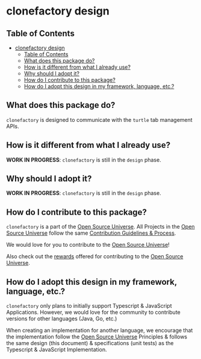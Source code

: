 # clonefactory design

## Table of Contents

- [clonefactory design](#clonefactory-design)
  - [Table of Contents](#table-of-contents)
  - [What does this package do?](#what-does-this-package-do)
  - [How is it different from what I already use?](#how-is-it-different-from-what-i-already-use)
  - [Why should I adopt it?](#why-should-i-adopt-it)
  - [How do I contribute to this package?](#how-do-i-contribute-to-this-package)
  - [How do I adopt this design in my framework, language, etc.?](#how-do-i-adopt-this-design-in-my-framework-language-etc)

## What does this package do?

`clonefactory` is designed to communicate with the `turtle` tab management APIs.

## How is it different from what I already use?

**WORK IN PROGRESS**: `clonefactory` is still in the `design` phase.

## Why should I adopt it?

**WORK IN PROGRESS**: `clonefactory` is still in the `design` phase.

## How do I contribute to this package?

`clonefactory` is a part of the [Open Source Universe](https://github.com/intellibus/approach). All Projects in the [Open Source Universe](https://github.com/intellibus/approach) follow the same [Contribution Guidelines & Process](https://github.com/intellibus/approach).

We would love for you to contribute to the [Open Source Universe](https://github.com/intellibus/approach)!

Also check out the [rewards](https://github.com/intellibus/approach/blob/main/REWARDS.md) offered for contributing to the [Open Source Universe](https://github.com/intellibus/approach).

## How do I adopt this design in my framework, language, etc.?

`clonefactory` only plans to initially support Typescript & JavaScript Applications. However, we would love for the community to contribute versions for other languages (Java, Go, etc.)

When creating an implementation for another language, we encourage that the implementation follow the [Open Source Universe](https://github.com/intellibus/approach) Principles & follows the same design (this document) & specifications (unit tests) as the Typescript & JavaScript Implementation.
